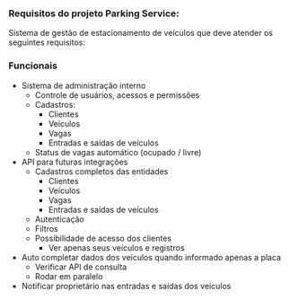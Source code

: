 ### Requisitos do projeto **Parking Service**:

Sistema de gestão de estacionamento de veículos que deve atender os seguintes requisitos:


### Funcionais

- Sistema de administração interno
    - Controle de usuários, acessos e permissões
    - Cadastros:
        - Clientes
        - Veículos
        - Vagas
        - Entradas e saídas de veículos
    - Status de vagas automático (ocupado / livre)
- API para futuras integrações
    - Cadastros completos das entidades
        - Clientes
        - Veículos
        - Vagas
        - Entradas e saídas de veículos
    - Autenticação
    - Filtros
    - Possibilidade de acesso dos clientes
        - Ver apenas seus veículos e registros
- Auto completar dados dos veículos quando informado apenas a placa
    - Verificar API de consulta
    - Rodar em paralelo
- Notificar proprietário nas entradas e saídas dos veículos
